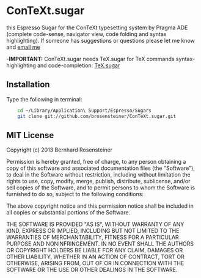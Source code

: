 # ConTeXt.sugar

this Espresso Sugar for the ConTeXt typesetting system by Pragma ADE (complete code-sense, navigator view, code folding and syntax highlighting). If someone has suggestions or questions please let me know and [email me](mailto:brosensteiner@gmail.com)

-**IMPORTANT:** ConTeXt.sugar needs TeX.sugar for TeX commands syntax-highlighting and code-completion: [TeX.sugar](https://github.com/brosensteiner/TeX.sugar)


## Installation

Type the following in terminal:

```bash
    cd ~/Library/Application\ Support/Espresso/Sugars
    git clone git://github.com/brosensteiner/ConTeXt.sugar.git
```

## MIT License

Copyright (c) 2013 Bernhard Rosensteiner

Permission is hereby granted, free of charge, to any person obtaining a copy of this software and associated documentation files (the "Software"), to deal in the Software without restriction, including without limitation the rights to use, copy, modify, merge, publish, distribute, sublicense, and/or sell copies of the Software, and to permit persons to whom the Software is furnished to do so, subject to the following conditions:

The above copyright notice and this permission notice shall be included in all copies or substantial portions of the Software.

THE SOFTWARE IS PROVIDED "AS IS", WITHOUT WARRANTY OF ANY KIND, EXPRESS OR IMPLIED, INCLUDING BUT NOT LIMITED TO THE WARRANTIES OF MERCHANTABILITY, FITNESS FOR A PARTICULAR PURPOSE AND NONINFRINGEMENT. IN NO EVENT SHALL THE AUTHORS OR COPYRIGHT HOLDERS BE LIABLE FOR ANY CLAIM, DAMAGES OR OTHER LIABILITY, WHETHER IN AN ACTION OF CONTRACT, TORT OR OTHERWISE, ARISING FROM, OUT OF OR IN CONNECTION WITH THE SOFTWARE OR THE USE OR OTHER DEALINGS IN THE SOFTWARE.


